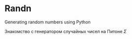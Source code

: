 # Randn
Generating random numbers using Python

Знакомство с генератором случайных чисел на Питоне
$\Sigma$
